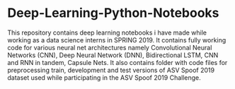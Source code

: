 # Deep-Learning-Python-Notebooks
This repository contains deep learning notebooks i have made while working as a data science interns in SPRING 2019. It contains fully working code 
for various neural net architectures namely Convolutional Neural Networks (CNN), Deep Neural Network (DNN), Bidirectional LSTM, CNN and RNN in tandem,
Capsule Nets. It also contains folder with code files for preprocessing train, development and test versions of ASV Spoof 2019 dataset used
while participating in the ASV Spoof 2019 Challenge.
